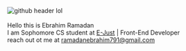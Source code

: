 ![github header lol](https://github.com/Ebrahim-Ramadan/ebrahim-ramadan/assets/65041082/57b9c095-2fe8-45c5-bc5a-a8b2391068c8)
<br/>
<br/>
Hello this is Ebrahim Ramadan
<br/>
I am Sophomore CS student at [E-Just](https://www.ejust.edu.eg/) | Front-End Developer
<br/>
reach out ot me at ramadanebrahim791@gmail.com
